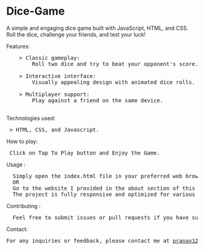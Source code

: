 # Dice-Game
A simple and engaging dice game built with JavaScript, HTML, and CSS. Roll the dice, challenge your friends, and test your luck!<br>


Features:<br>
<pre>
    > Classic gameplay:
        Roll two dice and try to beat your opponent's score.<br>
    > Interactive interface: 
        Visually appealing design with animated dice rolls.<br>
    > Multiplayer support: 
        Play against a friend on the same device.<br>
</pre>
Technologies used:<br>
   <pre> > HTML, CSS, and Javascript.<br></pre>
How to play:<br>
   <pre> Click on Tap To Play button and Enjoy the Game. <br></pre>

Usage : 
<pre>
  Simply open the index.html file in your preferred web browser to see the Dice Game site in action.
  OR
  Go to the website I provided in the about section of this repository.
  The project is fully responsive and optimized for various screen sizes.
</pre>

Contributing : 
<pre>
  Feel free to submit issues or pull requests if you have suggestions or improvements. Contributions are welcome! 
</pre>

Contact: 
<pre>
For any inquiries or feedback, please contact me at <a href="mailto:pranav12340987@gmail.com">pranav12340987@gmail.com</a>.
</pre>
